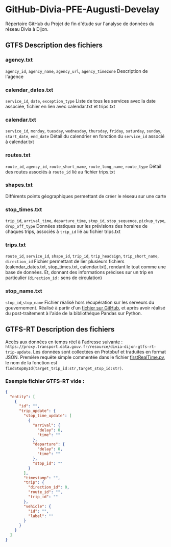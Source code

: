 # GitHub-Divia-PFE-Augusti-Develay
 Répertoire GitHub du Projet de fin d'étude sur l'analyse de données du réseau Divia à Dijon.

## GTFS Description des fichiers
### agency.txt
`agency_id`, `agency_name`, `agency_url`, `agency_timezone`
Description de l'agence

### calendar_dates.txt
`service_id`, `date`, `exception_type`
Liste de tous les services avec la date associée, fichier en lien avec calendar.txt et trips.txt

### calendar.txt
`service_id`, `monday`, `tuesday`, `wednesday`, `thursday`, `friday`, `saturday`, `sunday`, `start_date`, `end_date`
Détail du calendrier en fonction du `service_id` associé à calendar.txt

### routes.txt
`route_id`, `agency_id`, `route_short_name`, `route_long_name`, `route_type`
Détail des routes associés à `route_id` lié au fichier  trips.txt

### shapes.txt
Différents points géographiques permettant de créer le réseau sur une carte

### stop_times.txt
`trip_id`, `arrival_time`, `departure_time`, `stop_id`, `stop_sequence`, `pickup_type`, `drop_off_type`
Données statiques sur les prévisions des horaires de chaques trips, associés à `trip_id` lié au fichier trips.txt

### trips.txt
`route_id`, `service_id`, `shape_id`, `trip_id`, `trip_headsign`, `trip_short_name`, `direction_id`
Fichier permettant de lier plusieurs fichiers (calendar_dates.txt, stop_times.txt, calendar.txt), rendant le tout comme une base de données. Et, donnant des informations précises sur un trip en particulier (`direction_id` : sens de circulation)

### stop_name.txt
`stop_id`,`stop_name`
Fichier réalisé hors récupération sur les serveurs du gouvernement. Réalisé à partir d'un [fichier sur GitHub](https://github.com/Tsuna77/TransportDijon/blob/2ead8e6db3906e459aeb1fdb04e0a748ffaa755f/app/src/main/java/fr/tsuna/transportdijon/MyDB.java#L48), et après avoir réalisé du post-traitement à l'aide de la bibliothèque Pandas sur Python.

## GTFS-RT Description des fichiers
Accès aux données en temps réel à l'adresse suivante : `https://proxy.transport.data.gouv.fr/resource/divia-dijon-gtfs-rt-trip-update`. Les données sont collectées en Protobuf et traduites en format JSON.
Première requête simple commentée dans le fichier [firstRealTime.py](https://github.com/LukeDvy/GitHub-Divia-PFE-Augusti-Develay/blob/main/firstRealTime.py), le nom de la fonction est `findStopById(target_trip_id:str,target_stop_id:str)`.

### Exemple fichier GTFS-RT vide :
```json
{
  "entity": [
    {
      "id": "",
      "trip_update": {
        "stop_time_update": [
          {
            "arrival": {
              "delay": 0,
              "time": ""
            },
            "departure": {
              "delay": 0,
              "time": ""
            },
            "stop_id": ""
          }
        ],
        "timestamp": "",
        "trip": {
          "direction_id": 0,
          "route_id": "",
          "trip_id": ""
        },
        "vehicle": {
          "id": "",
          "label": ""
        }
      }
    }
  ]
}
```